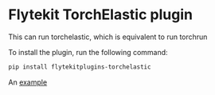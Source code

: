 # Flytekit TorchElastic plugin

This can run torchelastic, which is equivalent to run torchrun

To install the plugin, run the following command:

```bash
pip install flytekitplugins-torchelastic
```

An [example](TODO)


